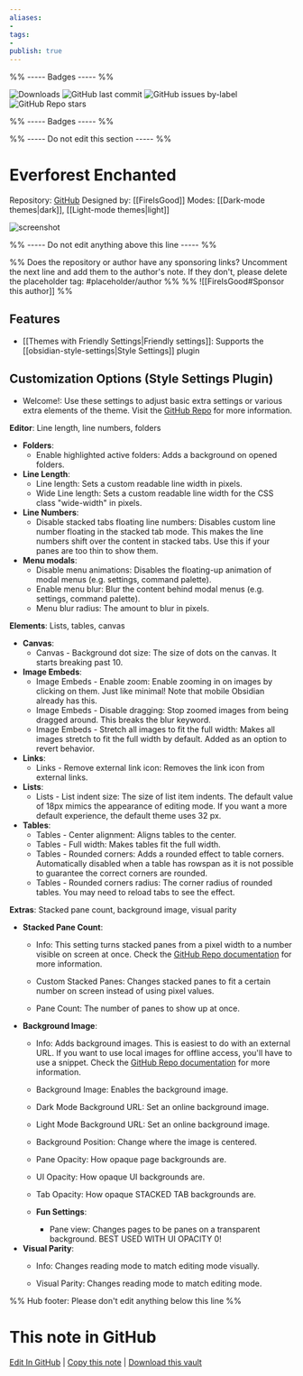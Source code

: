 ```yaml
---
aliases:
- 
tags: 
- 
publish: true
---
```


%% ----- Badges ----- %%

![Downloads](https://img.shields.io/badge/downloads-16062-573E7A?style=for-the-badge&logo=)
![GitHub last commit](https://img.shields.io/github/last-commit/FireIsGood/obsidian-everforest-enchanted?color=573E7A&label=last%20update&logo=github&style=for-the-badge)
![GitHub issues by-label](https://img.shields.io/github/issues/FireIsGood/obsidian-everforest-enchanted/help%20wanted?color=573E7A&logo=github&style=for-the-badge) 
![GitHub Repo stars](https://img.shields.io/github/stars/FireIsGood/obsidian-everforest-enchanted?color=573E7A&logo=github&style=for-the-badge)

%% ----- Badges ----- %%

%% ----- Do not edit this section ----- %%

# Everforest Enchanted

Repository: [GitHub](https://github.com/FireIsGood/obsidian-everforest-enchanted)
Designed by: [[FireIsGood]]
Modes: [[Dark-mode themes|dark]], [[Light-mode themes|light]]



![screenshot](https://github.com/FireIsGood/obsidian-everforest-enchanted/raw/HEAD/promo_screenshot.png)

%% ----- Do not edit anything above this line ----- %% 

%% Does the repository or author have any sponsoring links? Uncomment the next line and add them to the author's note. If they don't, please delete the placeholder tag: #placeholder/author %%
%% ![[FireIsGood#Sponsor this author]] %%


## Features

- [[Themes with Friendly Settings|Friendly settings]]: Supports the [[obsidian-style-settings|Style Settings]] plugin

## Customization Options (Style Settings Plugin) 
- Welcome!: Use these settings to adjust basic extra settings or various extra elements of the theme. Visit the [GitHub Repo](https://github.com/FireIsGood/obsidian-everforest-enchanted) for more information.


**Editor**: Line length, line numbers, folders
- **Folders**: 
    - Enable highlighted active folders: Adds a background on opened folders.
- **Line Length**: 
    - Line length: Sets a custom readable line width in pixels.
    - Wide Line length: Sets a custom readable line width for the CSS class "wide-width" in pixels.
- **Line Numbers**: 
    - Disable stacked tabs floating line numbers: Disables custom line number floating in the stacked tab mode. This makes the line numbers shift over the content in stacked tabs. Use this if your panes are too thin to show them.
- **Menu modals**: 
    - Disable menu animations: Disables the floating-up animation of modal menus (e.g. settings, command palette).
    - Enable menu blur: Blur the content behind modal menus (e.g. settings, command palette).
    - Menu blur radius: The amount to blur in pixels.

**Elements**: Lists, tables, canvas
- **Canvas**: 
    - Canvas - Background dot size: The size of dots on the canvas. It starts breaking past 10.
- **Image Embeds**: 
    - Image Embeds - Enable zoom: Enable zooming in on images by clicking on them. Just like minimal! Note that mobile Obsidian already has this.
    - Image Embeds - Disable dragging: Stop zoomed images from being dragged around. This breaks the blur keyword.
    - Image Embeds - Stretch all images to fit the full width: Makes all images stretch to fit the full width by default. Added as an option to revert behavior.
- **Links**: 
    - Links - Remove external link icon: Removes the link icon from external links.
- **Lists**: 
    - Lists - List indent size: The size of list item indents. The default value of 18px mimics the appearance of editing mode. If you want a more default experience, the default theme uses 32 px.
- **Tables**: 
    - Tables - Center alignment: Aligns tables to the center.
    - Tables - Full width: Makes tables fit the full width.
    - Tables - Rounded corners: Adds a rounded effect to table corners. Automatically disabled when a table has rowspan as it is not possible to guarantee the correct corners are rounded.
    - Tables - Rounded corners radius: The corner radius of rounded tables. You may need to reload tabs to see the effect.

**Extras**: Stacked pane count, background image, visual parity
- **Stacked Pane Count**: 
    - Info: This setting turns stacked panes from a pixel width to a number visible on screen at once. Check the [GitHub Repo documentation](https://github.com/FireIsGood/obsidian-everforest-enchanted/blob/main/custom_stacked_panes.md) for more information.

    - Custom Stacked Panes: Changes stacked panes to fit a certain number on screen instead of using pixel values.
    - Pane Count: The number of panes to show up at once.
- **Background Image**: 
    - Info: Adds background images. This is easiest to do with an external URL. If you want to use local images for offline access, you'll have to use a snippet. Check the [GitHub Repo documentation](https://github.com/FireIsGood/obsidian-everforest-enchanted/blob/main/custom_background_image.md) for more information.

    - Background Image: Enables the background image.
    - Dark Mode Background URL: Set an online background image.
    - Light Mode Background URL: Set an online background image.
    - Background Position: Change where the image is centered.
    - Pane Opacity: How opaque page backgrounds are.
    - UI Opacity: How opaque UI backgrounds are.
    - Tab Opacity: How opaque STACKED TAB backgrounds are.
    - **Fun Settings**: 
        - Pane view: Changes pages to be panes on a transparent background. BEST USED WITH UI OPACITY 0!
- **Visual Parity**: 
    - Info: Changes reading mode to match editing mode visually.

    - Visual Parity: Changes reading mode to match editing mode.


%% Hub footer: Please don't edit anything below this line %%

# This note in GitHub

<span class="git-footer">[Edit In GitHub](https://github.dev/obsidian-community/obsidian-hub/blob/main/02%20-%20Community%20Expansions/02.05%20All%20Community%20Expansions/Themes/Everforest%20Enchanted.md "git-hub-edit-note") | [Copy this note](https://raw.githubusercontent.com/obsidian-community/obsidian-hub/main/02%20-%20Community%20Expansions/02.05%20All%20Community%20Expansions/Themes/Everforest%20Enchanted.md "git-hub-copy-note") | [Download this vault](https://github.com/obsidian-community/obsidian-hub/archive/refs/heads/main.zip "git-hub-download-vault") </span>

